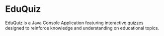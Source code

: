 # EduQuiz
EduQuiz is a Java Console Application featuring interactive quizzes designed to reinforce knowledge and understanding on educational topics.
